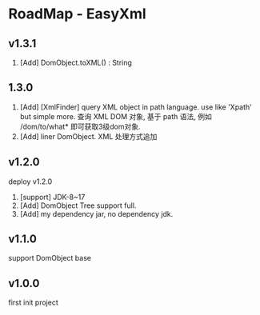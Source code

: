 # RoadMap - EasyXml

## v1.3.1
1. [Add] DomObject.toXML() : String

## 1.3.0
1. [Add] [XmlFinder] query XML object in path language. use like 'Xpath' but simple more.
    查询 XML DOM 对象, 基于 path 语法, 例如 /dom/to/what* 即可获取3级dom对象. 
2. [Add] liner DomObject. XML 处理方式追加

## v1.2.0
deploy v1.2.0
1. [support] JDK-8~17
2. [Add] DomObject Tree support full.
3. [Add] my dependency jar, no dependency jdk.
## v1.1.0
support DomObject base

## v1.0.0
first init project